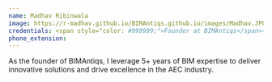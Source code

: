 ```yaml
---
name: Madhav Ribinwala
image: https://r-madhav.github.io/BIMAntiqs.github.io/images/Madhav.JPG
credentials: <span style="color: #999999;">Founder at BIMAntiqs</span><br>, <li<<span style="color: #cccccc;">BIM Specialist, Civil Engineer</span></li>
phone_extension: 
---
```


As the founder of BIMAntiqs, I leverage 5+ years of BIM expertise to deliver innovative solutions and drive excellence in the AEC industry.
